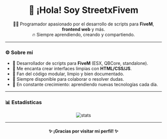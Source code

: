 <h1 align="center">👋 ¡Hola! Soy StreetxFivem</h1>

<p align="center">
  🧑‍💻 Programador apasionado por el desarrollo de scripts para <strong>FiveM</strong>, <strong>frontend web</strong> y más.<br>
  🔥 Siempre aprendiendo, creando y compartiendo.
</p>

---

### ⚙️ Sobre mí

- 🔧 Desarrollador de scripts para **FiveM** (ESX, QBCore, standalone).
- 🎨 Me encanta crear interfaces limpias con **HTML/CSS/JS**.
- 🧩 Fan del código modular, limpio y bien documentado.
- 💬 Siempre disponible para colaborar o resolver dudas.
- 🚀 En constante crecimiento: aprendiendo nuevas tecnologías cada día.

---

### 📊 Estadísticas

<p align="center">
  <img src="https://github-readme-stats.vercel.app/api?username=tuusuario&show_icons=true&theme=radical" alt="stats" />
</p>

---

<h4 align="center">✨ ¡Gracias por visitar mi perfil! ✨</h4>

